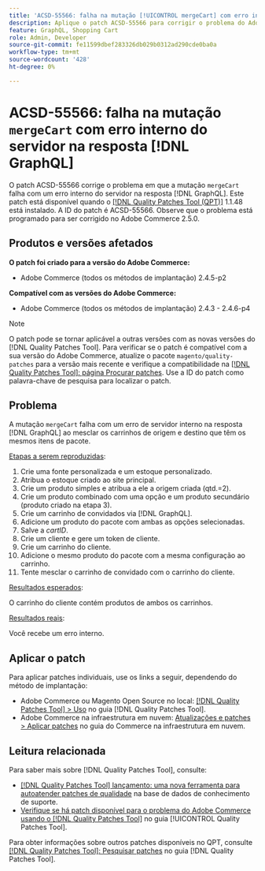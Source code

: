 ```yaml
---
title: 'ACSD-55566: falha na mutação [!UICONTROL mergeCart] com erro interno do servidor em  [!DNL GraphQL] response'
description: Aplique o patch ACSD-55566 para corrigir o problema do Adobe Commerce em que a mutação "mergeCart" falha com um erro interno do servidor na resposta  [!DNL GraphQL]  ao mesclar os carrinhos de origem e de destino que têm os mesmos itens de pacote.
feature: GraphQL, Shopping Cart
role: Admin, Developer
source-git-commit: fe11599dbef283326db029b0312ad290cde0ba0a
workflow-type: tm+mt
source-wordcount: '428'
ht-degree: 0%

---
```


# ACSD-55566: falha na mutação `mergeCart` com erro interno do servidor na resposta [!DNL GraphQL]

O patch ACSD-55566 corrige o problema em que a mutação `mergeCart` falha com um erro interno do servidor na resposta [!DNL GraphQL]. Este patch está disponível quando o [[!DNL Quality Patches Tool (QPT)]](https://experienceleague.adobe.com/en/docs/commerce-knowledge-base/kb/announcements/commerce-announcements/magento-quality-patches-released-new-tool-to-self-serve-quality-patches) 1.1.48 está instalado. A ID do patch é ACSD-55566. Observe que o problema está programado para ser corrigido no Adobe Commerce 2.5.0.

## Produtos e versões afetados

**O patch foi criado para a versão do Adobe Commerce:**

* Adobe Commerce (todos os métodos de implantação) 2.4.5-p2

**Compatível com as versões do Adobe Commerce:**

* Adobe Commerce (todos os métodos de implantação) 2.4.3 - 2.4.6-p4

>[!NOTE]
>
>O patch pode se tornar aplicável a outras versões com as novas versões do [!DNL Quality Patches Tool]. Para verificar se o patch é compatível com a sua versão do Adobe Commerce, atualize o pacote `magento/quality-patches` para a versão mais recente e verifique a compatibilidade na [[!DNL Quality Patches Tool]: página Procurar patches](https://experienceleague.adobe.com/tools/commerce-quality-patches/index.html). Use a ID do patch como palavra-chave de pesquisa para localizar o patch.

## Problema

A mutação `mergeCart` falha com um erro de servidor interno na resposta [!DNL GraphQL] ao mesclar os carrinhos de origem e destino que têm os mesmos itens de pacote.

<u>Etapas a serem reproduzidas</u>:

1. Crie uma fonte personalizada e um estoque personalizado.
1. Atribua o estoque criado ao site principal.
1. Crie um produto simples e atribua a ele a origem criada (qtd.=2).
1. Crie um produto combinado com uma opção e um produto secundário (produto criado na etapa 3).
1. Crie um carrinho de convidados via [!DNL GraphQL].
1. Adicione um produto do pacote com ambas as opções selecionadas.
1. Salve a *cartID*.
1. Crie um cliente e gere um token de cliente.
1. Crie um carrinho do cliente.
1. Adicione o mesmo produto do pacote com a mesma configuração ao carrinho.
1. Tente mesclar o carrinho de convidado com o carrinho do cliente.

<u>Resultados esperados</u>:

O carrinho do cliente contém produtos de ambos os carrinhos.

<u>Resultados reais</u>:

Você recebe um erro interno.

## Aplicar o patch

Para aplicar patches individuais, use os links a seguir, dependendo do método de implantação:

* Adobe Commerce ou Magento Open Source no local: [[!DNL Quality Patches Tool] > Uso](/help/tools/quality-patches-tool/usage.md) no guia [!DNL Quality Patches Tool].
* Adobe Commerce na infraestrutura em nuvem: [Atualizações e patches > Aplicar patches](https://experienceleague.adobe.com/docs/commerce-cloud-service/user-guide/develop/upgrade/apply-patches.html) no guia do Commerce na infraestrutura em nuvem.

## Leitura relacionada

Para saber mais sobre [!DNL Quality Patches Tool], consulte:

* [[!DNL Quality Patches Tool] lançamento: uma nova ferramenta para autoatender patches de qualidade](https://experienceleague.adobe.com/en/docs/commerce-knowledge-base/kb/announcements/commerce-announcements/magento-quality-patches-released-new-tool-to-self-serve-quality-patches) na base de dados de conhecimento de suporte.
* [Verifique se há patch disponível para o problema do Adobe Commerce usando o  [!DNL Quality Patches Tool]](/help/tools/quality-patches-tool/patches-available-in-qpt/check-patch-for-magento-issue-with-magento-quality-patches.md) no guia [!UICONTROL Quality Patches Tool].


Para obter informações sobre outros patches disponíveis no QPT, consulte [[!DNL Quality Patches Tool]: Pesquisar patches](https://experienceleague.adobe.com/tools/commerce-quality-patches/index.html) no guia [!DNL Quality Patches Tool].
